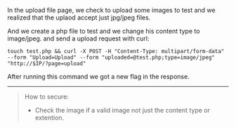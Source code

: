 In the upload file page, we check to upload some images to test and we realized that the uplaod accept just jpg/jpeg files.

And we create a php file to test and we change his content type to image/jpeg. and send a upload request with curl:

```
touch test.php && curl -X POST -H "Content-Type: multipart/form-data" --form "Upload=Upload" --form "uploaded=@test.php;type=image/jpeg" "http://$IP/?page=upload"
```

After running this command we got a new flag in the response.

---

> How to secure:
>
> -  Check the image if a valid image not just the content type or extention.
